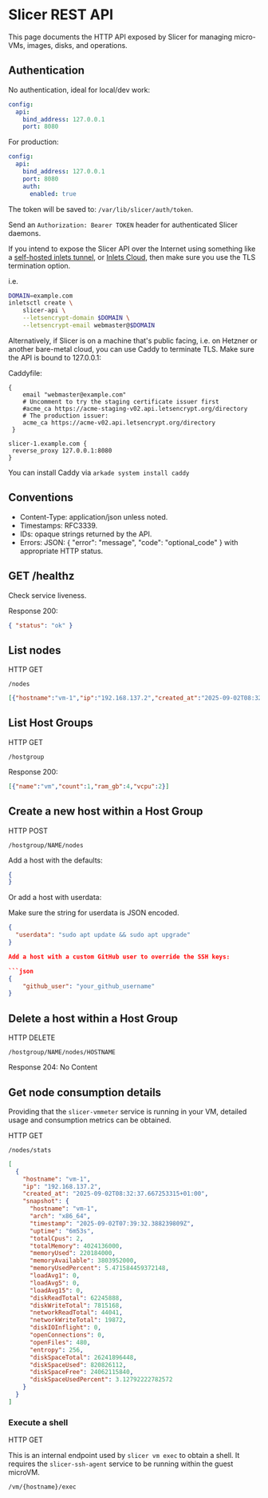 # Slicer REST API

This page documents the HTTP API exposed by Slicer for managing micro-VMs, images, disks, and operations.

## Authentication

No authentication, ideal for local/dev work:

```yaml
config:
  api:
    bind_address: 127.0.0.1
    port: 8080
```

For production:

```yaml
config:
  api:
    bind_address: 127.0.0.1
    port: 8080
    auth:
      enabled: true
```

The token will be saved to: `/var/lib/slicer/auth/token`.

Send an `Authorization: Bearer TOKEN` header for authenticated Slicer daemons.

If you intend to expose the Slicer API over the Internet using something like a [self-hosted inlets tunnel](https://inlets.dev/), or [Inlets Cloud](https://cloud.inlets.dev), then make sure you use the TLS termination option.

i.e.

```bash
DOMAIN=example.com
inletsctl create \
    slicer-api \
    --letsencrypt-domain $DOMAIN \
    --letsencrypt-email webmaster@$DOMAIN
```

Alternatively, if Slicer is on a machine that's public facing, i.e. on Hetzner or another bare-metal cloud, you can use Caddy to terminate TLS. Make sure the API is bound to 127.0.0.1:

Caddyfile:

```
{
    email "webmaster@example.com"
    # Uncomment to try the staging certificate issuer first
    #acme_ca https://acme-staging-v02.api.letsencrypt.org/directory
    # The production issuer:
    acme_ca https://acme-v02.api.letsencrypt.org/directory
 }

slicer-1.example.com {
 reverse_proxy 127.0.0.1:8080
}
```

You can install Caddy via `arkade system install caddy`

## Conventions

- Content-Type: application/json unless noted.
- Timestamps: RFC3339.
- IDs: opaque strings returned by the API.
- Errors: JSON: { "error": "message", "code": "optional_code" } with appropriate HTTP status.

## GET /healthz

Check service liveness.

Response 200:
```json
{ "status": "ok" }
```

## List nodes

HTTP GET

`/nodes`

```json
[{"hostname":"vm-1","ip":"192.168.137.2","created_at":"2025-09-02T08:32:37.667253315+01:00"}]
```

## List Host Groups

HTTP GET

`/hostgroup`

Response 200:

```json
[{"name":"vm","count":1,"ram_gb":4,"vcpu":2}]
```

## Create a new host within a Host Group

HTTP POST

`/hostgroup/NAME/nodes`

Add a host with the defaults:

```json
{
}
```

Or add a host with userdata:

Make sure the string for userdata is JSON encoded.

```json
{
  "userdata": "sudo apt update && sudo apt upgrade"
}

Add a host with a custom GitHub user to override the SSH keys:

```json
{
    "github_user": "your_github_username"
}
```

## Delete a host within a Host Group

HTTP DELETE

`/hostgroup/NAME/nodes/HOSTNAME`

Response 204: No Content

## Get node consumption details

Providing that the `slicer-vmmeter` service is running in your VM, detailed usage and consumption metrics can be obtained.

HTTP GET

`/nodes/stats`

```json
[
  {
    "hostname": "vm-1",
    "ip": "192.168.137.2",
    "created_at": "2025-09-02T08:32:37.667253315+01:00",
    "snapshot": {
      "hostname": "vm-1",
      "arch": "x86_64",
      "timestamp": "2025-09-02T07:39:32.388239809Z",
      "uptime": "6m53s",
      "totalCpus": 2,
      "totalMemory": 4024136000,
      "memoryUsed": 220184000,
      "memoryAvailable": 3803952000,
      "memoryUsedPercent": 5.471584459372148,
      "loadAvg1": 0,
      "loadAvg5": 0,
      "loadAvg15": 0,
      "diskReadTotal": 62245888,
      "diskWriteTotal": 7815168,
      "networkReadTotal": 44041,
      "networkWriteTotal": 19872,
      "diskIOInflight": 0,
      "openConnections": 0,
      "openFiles": 480,
      "entropy": 256,
      "diskSpaceTotal": 26241896448,
      "diskSpaceUsed": 820826112,
      "diskSpaceFree": 24062115840,
      "diskSpaceUsedPercent": 3.12792222782572
    }
  }
]
```

### Execute a shell

HTTP GET

This is an internal endpoint used by `slicer vm exec` to obtain a shell. It requires the `slicer-ssh-agent` service to be running within the guest microVM.

`/vm/{hostname}/exec`

